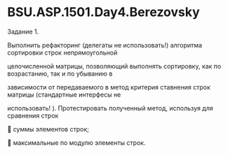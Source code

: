 # BSU.ASP.1501.Day4.Berezovsky

Задание 1.

Выполнить рефакторинг (делегаты не использовать!) алгоритма сортировки строк непрямоугольной 

целочисленной матрицы, позволяющий выполнять сортировку, как по возрастанию, так и по убыванию в 

зависимости от передаваемого в метод критерия ставнения строк матрицы (стандартные интерфесы не 

использовать! ). Протестировать полученный метод, используя для сравнения строк 

 суммы элементов строк; 

 максимальные по модулю элементы строк.

